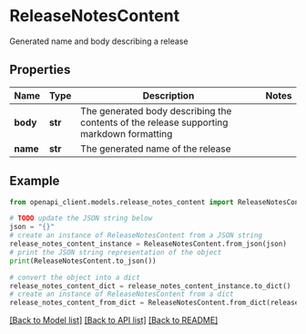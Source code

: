 # ReleaseNotesContent

Generated name and body describing a release

## Properties

Name | Type | Description | Notes
------------ | ------------- | ------------- | -------------
**body** | **str** | The generated body describing the contents of the release supporting markdown formatting | 
**name** | **str** | The generated name of the release | 

## Example

```python
from openapi_client.models.release_notes_content import ReleaseNotesContent

# TODO update the JSON string below
json = "{}"
# create an instance of ReleaseNotesContent from a JSON string
release_notes_content_instance = ReleaseNotesContent.from_json(json)
# print the JSON string representation of the object
print(ReleaseNotesContent.to_json())

# convert the object into a dict
release_notes_content_dict = release_notes_content_instance.to_dict()
# create an instance of ReleaseNotesContent from a dict
release_notes_content_from_dict = ReleaseNotesContent.from_dict(release_notes_content_dict)
```
[[Back to Model list]](../README.md#documentation-for-models) [[Back to API list]](../README.md#documentation-for-api-endpoints) [[Back to README]](../README.md)


